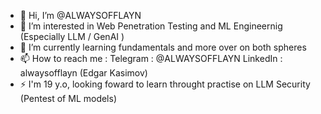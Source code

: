 - 👋 Hi, I’m @ALWAYSOFFLAYN
- 👀 I’m interested in Web Penetration Testing and ML Engineernig (Especially LLM / GenAI )
- 🌱 I’m currently learning fundamentals and more over on both spheres
- 📫 How to reach me : Telegram : @ALWAYSOFFLAYN LinkedIn : alwaysofflayn (Edgar Kasimov)
- ⚡ I'm 19 y.o, looking foward to learn throught practise on LLM Security (Pentest of ML models)
